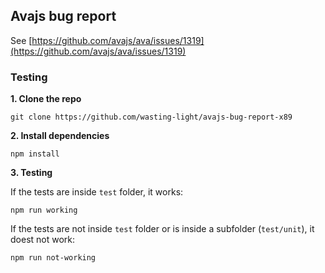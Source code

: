 ## Avajs bug report

See [https://github.com/avajs/ava/issues/1319](https://github.com/avajs/ava/issues/1319)

### Testing

**1. Clone the repo**
  ```
  git clone https://github.com/wasting-light/avajs-bug-report-x89
  ```

**2. Install dependencies**
  ```
  npm install
  ```

**3. Testing**

  If the tests are inside `test` folder, it works:
  ```
  npm run working
  ```

  If the tests are not inside `test` folder or is inside a subfolder (`test/unit`), it doest not work:

  ```
  npm run not-working
  ```

